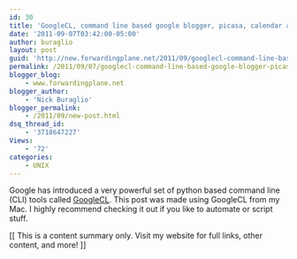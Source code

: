 ```yaml
---
id: 30
title: 'GoogleCL, command line based google blogger, picasa, calendar and much, much more.'
date: '2011-09-07T03:42:00-05:00'
author: buraglio
layout: post
guid: 'http://new.forwardingplane.net/2011/09/googlecl-command-line-based-google-blogger-picasa-calendar-and-much-much-more/'
permalink: /2011/09/07/googlecl-command-line-based-google-blogger-picasa-calendar-and-much-much-more/
blogger_blog:
    - www.forwardingplane.net
blogger_author:
    - 'Nick Buraglio'
blogger_permalink:
    - /2011/09/new-post.html
dsq_thread_id:
    - '3718647227'
Views:
    - '72'
categories:
    - UNIX
---
```


Google has introduced a very powerful set of python based command line (CLI) tools called <a href="http://code.google.com/p/googlecl/">GoogleCL</a>. This post was made using GoogleCL from my Mac. I highly recommend checking it out if you like to automate or script stuff.<div>[[ This is a content summary only. Visit my website for full links, other content, and more! ]]</div>